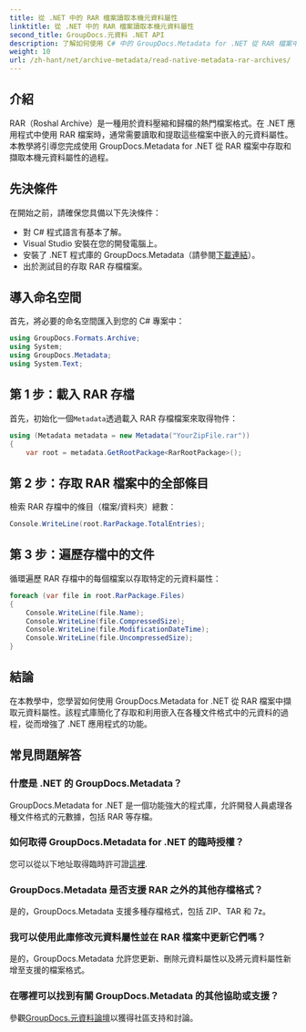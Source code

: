 ```yaml
---
title: 從 .NET 中的 RAR 檔案讀取本機元資料屬性
linktitle: 從 .NET 中的 RAR 檔案讀取本機元資料屬性
second_title: GroupDocs.元資料 .NET API
description: 了解如何使用 C# 中的 GroupDocs.Metadata for .NET 從 RAR 檔案中擷取元資料屬性。輕鬆探索文件詳細資訊。
weight: 10
url: /zh-hant/net/archive-metadata/read-native-metadata-rar-archives/
---
```

## 介紹
RAR（Roshal Archive）是一種用於資料壓縮和歸檔的熱門檔案格式。在 .NET 應用程式中使用 RAR 檔案時，通常需要讀取和提取這些檔案中嵌入的元資料屬性。本教學將引導您完成使用 GroupDocs.Metadata for .NET 從 RAR 檔案中存取和擷取本機元資料屬性的過程。
## 先決條件

在開始之前，請確保您具備以下先決條件：
- 對 C# 程式語言有基本了解。
- Visual Studio 安裝在您的開發電腦上。
- 安裝了 .NET 程式庫的 GroupDocs.Metadata（請參閱[下載連結](https://releases.groupdocs.com/metadata/net/)）。
- 出於測試目的存取 RAR 存檔檔案。

## 導入命名空間
首先，將必要的命名空間匯入到您的 C# 專案中：
```csharp
using GroupDocs.Formats.Archive;
using System;
using GroupDocs.Metadata;
using System.Text;
```

## 第 1 步：載入 RAR 存檔
首先，初始化一個`Metadata`透過載入 RAR 存檔檔案來取得物件：
```csharp
using (Metadata metadata = new Metadata("YourZipFile.rar"))
{
    var root = metadata.GetRootPackage<RarRootPackage>();
```
## 第 2 步：存取 RAR 檔案中的全部條目
檢索 RAR 存檔中的條目（檔案/資料夾）總數：
```csharp
Console.WriteLine(root.RarPackage.TotalEntries);
```
## 第 3 步：遍歷存檔中的文件
循環遍歷 RAR 存檔中的每個檔案以存取特定的元資料屬性：
```csharp
foreach (var file in root.RarPackage.Files)
{
    Console.WriteLine(file.Name);
    Console.WriteLine(file.CompressedSize);
    Console.WriteLine(file.ModificationDateTime);
    Console.WriteLine(file.UncompressedSize);
}
```

## 結論
在本教學中，您學習如何使用 GroupDocs.Metadata for .NET 從 RAR 檔案中擷取元資料屬性。該程式庫簡化了存取和利用嵌入在各種文件格式中的元資料的過程，從而增強了 .NET 應用程式的功能。

## 常見問題解答
### 什麼是 .NET 的 GroupDocs.Metadata？
GroupDocs.Metadata for .NET 是一個功能強大的程式庫，允許開發人員處理各種文件格式的元數據，包括 RAR 等存檔。
### 如何取得 GroupDocs.Metadata for .NET 的臨時授權？
您可以從以下地址取得臨時許可證[這裡](https://purchase.groupdocs.com/temporary-license/).
### GroupDocs.Metadata 是否支援 RAR 之外的其他存檔格式？
是的，GroupDocs.Metadata 支援多種存檔格式，包括 ZIP、TAR 和 7z。
### 我可以使用此庫修改元資料屬性並在 RAR 檔案中更新它們嗎？
是的，GroupDocs.Metadata 允許您更新、刪除元資料屬性以及將元資料屬性新增至支援的檔案格式。
### 在哪裡可以找到有關 GroupDocs.Metadata 的其他協助或支援？
參觀[GroupDocs.元資料論壇](https://forum.groupdocs.com/c/metadata/14)以獲得社區支持和討論。